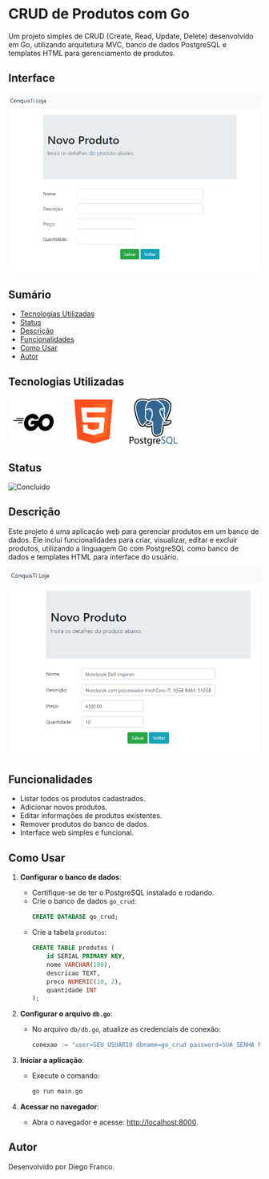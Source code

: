 # CRUD de Produtos com Go

Um projeto simples de CRUD (Create, Read, Update, Delete) desenvolvido em Go, utilizando arquitetura MVC, banco de dados PostgreSQL e templates HTML para gerenciamento de produtos.

## Interface

<div align="center">
  <img src="images/interface.png" alt="Imagem do Projeto" width="900">
</div>

## Sumário

- [Tecnologias Utilizadas](#tecnologias-utilizadas)
- [Status](#status)
- [Descrição](#descrição)
- [Funcionalidades](#funcionalidades)
- [Como Usar](#como-usar)
- [Autor](#autor)

## Tecnologias Utilizadas

<div style="display: flex; flex-direction: row;">
  <div style="margin-right: 20px; display: flex; justify-content: flex-start;">
    <img src="images/go.png" alt="Logo Go" width="100"/>
  </div>
  <div style="margin-right: 20px; display: flex; justify-content: flex-start;">
    <img src="images/html.png" alt="Logo HTML" width="100"/>
  </div>
  <div style="margin-right: 20px; display: flex; justify-content: flex-start;">
    <img src="images/postgres.png" alt="Logo PostgreSQL" width="100"/>
  </div>
</div>

## Status

![Concluído](http://img.shields.io/static/v1?label=STATUS&message=CONCLUIDO&color=GREEN&style=for-the-badge)

## Descrição

Este projeto é uma aplicação web para gerenciar produtos em um banco de dados. Ele inclui funcionalidades para criar, visualizar, editar e excluir produtos, utilizando a linguagem Go com PostgreSQL como banco de dados e templates HTML para interface do usuário.

<div align="center">
  <img src="images/interface2.png" alt="Imagem do Projeto" width="900">
</div>

## Funcionalidades

- Listar todos os produtos cadastrados.
- Adicionar novos produtos.
- Editar informações de produtos existentes.
- Remover produtos do banco de dados.
- Interface web simples e funcional.

## Como Usar

1. **Configurar o banco de dados**:

   - Certifique-se de ter o PostgreSQL instalado e rodando.
   - Crie o banco de dados `go_crud`:
     ```sql
     CREATE DATABASE go_crud;
     ```
   - Crie a tabela `produtos`:
     ```sql
     CREATE TABLE produtos (
         id SERIAL PRIMARY KEY,
         nome VARCHAR(100),
         descricao TEXT,
         preco NUMERIC(10, 2),
         quantidade INT
     );
     ```

2. **Configurar o arquivo `db.go`**:

   - No arquivo `db/db.go`, atualize as credenciais de conexão:
     ```go
     conexao := "user=SEU_USUARIO dbname=go_crud password=SUA_SENHA host=localhost sslmode=disable"
     ```

3. **Iniciar a aplicação**:

   - Execute o comando:
     ```bash
     go run main.go
     ```

4. **Acessar no navegador**:
   - Abra o navegador e acesse: [http://localhost:8000](http://localhost:8000).

## Autor

Desenvolvido por Diego Franco.

